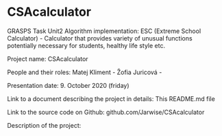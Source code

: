 # CSAcalculator

GRASPS Task Unit2 Algorithm implementation: ESC (Extreme School Calculator) - 
 Calculator that provides variety of unusual functions potentially necessary for students, healthy life style etc.

Project name: 
  CSAcalculator

People and their roles:
  Matej Kliment - 
  Žofia Juricová - 

Presentation date:
  9. October 2020 (friday)

Link to a document describing the project in details:
  This README.md file

Link to the source code on Github:
  github.com/Jarwise/CSAcalculator
  
Description of the project:
  
